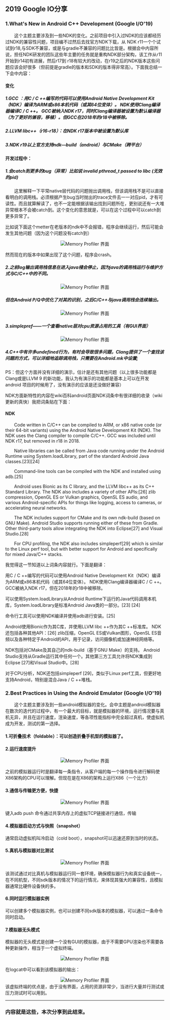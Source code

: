 ## 2019 Google IO分享

### 1.What's New in Android C++ Development (Google I/O'19)

&emsp;&emsp;这个主题主要涉及到一些NDK的变化。之前项目中引入过NDK的应该都经历过NDK的兼容性问题，项目编不过然后去找官方NDK下载，从 NDK r11一个个试试到r18,与SDK不兼容，或是与gradle不兼容的问题比比皆是。根据会中内容所说，担任NDK研发的团队这些年主要的任务就是重构NDK部分架构，该工作从r11开始到r14初有进展，然后r17到
r18有较大的改动，在r19之后的NDK版本这些问题应该会好很多（但前提是gradle的版本和SDK的版本得非常高）。下面我总结一下会中内容：

#### 变化

##### 1.GCC ：用C / C ++编写的代码可以使用Android Native Development Kit（NDK）编译为ARM或x86本机代码（或其64位变体）。 NDK使用Clang编译器编译C / C ++。 GCC被纳入NDK r17，同时Clang编译器被设置为默认编译器（为了更好的兼容，移植）。但GCC在2018年的r18中被移除。

##### 2.LLVM libc++（r16-r18）：在NDK r17版本中被设置为默认库

##### 3.NDK r19以上官方支持ndk—build（android）与CMake（跨平台）

#### 开发过程中：

##### 1.会catch到更多的bug（异常）比如说 invalid pthread_t passed to libc (无效的pid)

&emsp;&emsp;这里解释一下平常native层代码的问题抛出调用栈，但该调用栈不是可以直接看明白的调用栈。必须根据产生bug当时抛出的trace文件去一一对应pid，才有可读性。而且就算解读了，也不一定能根据该输出找到问题所在，更别说还有一大堆异常根本不会被catch到。这个变化的意思就是，可以在这个过程中可以catch到更多异常了。


比如说下面这个metter在老版本的ndk中不会报错，程序会继续运行，然后可能会发生其他问题（因为这个问题没有catch到）
<div align="center">
   <img src="./2019 Google IO分享/TIM截图20190724114940metter.png"  alt="Memory Profiler 界面" />
</div>

然而现在的版本中如果出现了这个问题，程序会crash。

##### 2.之前log输出调用栈信息在进入java棧会停止，因为java的调用栈运行与维护方式与C/C++中的不同。

<div align="center">
   <img src="./2019 Google IO分享/TIM截图20190724114514.png"  alt="Memory Profiler 界面" />
</div>

##### 但在Android P/Q中优化了对其的识别，之后C/C++与java调用栈会连续输出。

<div align="center">
   <img src="./2019 Google IO分享/TIM截图20190724114538.png"  alt="Memory Profiler 界面" />
</div>

##### 3.simplepref——一个查看native层对cpu资源占用的工具（有GUI界面）

<div align="center">
   <img src="./2019 Google IO分享/TIM截图20190724114712simplepref.png"  alt="Memory Profiler 界面" />
</div>

##### 4.C++中有许多undefined行为，有时会导致很多问题，Clang提供了一个查找该问题的方式，可以详细地追踪调用栈，只需要在Android.mk中设置;                                          
PS：但这个方面并没有详细的演示，估计是还有其他问题（以上很多功能都是Clang或是LLVM 9 的新功能，我认为有演示的功能都是基本上可以在开发android 项目的时候用了，没有演示的应该是还没做好兼容）

NDK方面新特性的内容在wiki百科android页面NDK词条中有很详细的收录（wiki更新的真快）我把词条贴在下面：

#### NDK

&emsp;&emsp;Code written in C/C++ can be compiled to ARM, or x86 native code (or their 64-bit variants) using the Android Native Development Kit (NDK). The NDK uses the Clang compiler to compile C/C++. GCC was included until NDK r17, but removed in r18 in 2018.

&emsp;&emsp;Native libraries can be called from Java code running under the Android Runtime using System.loadLibrary, part of the standard Android Java classes.[23][24]

&emsp;&emsp;Command-line tools can be compiled with the NDK and installed using adb.[25]

&emsp;&emsp;Android uses Bionic as its C library, and the LLVM libc++ as its C++ Standard Library. The NDK also includes a variety of other APIs:[26] zlib compression, OpenGL ES or Vulkan graphics, OpenSL ES audio, and various Android-specific APIs for things like logging, access to cameras, or accelerating neural networks.

&emsp;&emsp;The NDK includes support for CMake and its own ndk-build (based on GNU Make). Android Studio supports running either of these from Gradle. Other third-party tools allow integrating the NDK into Eclipse[27] and Visual Studio.[28]

&emsp;&emsp;For CPU profiling, the NDK also includes simpleperf[29] which is similar to the Linux perf tool, but with better support for Android and specifically for mixed Java/C++ stacks.

我觉得这一节知道以上词条内容就行。下面是翻译：

用C / C ++编写的代码可以使用Android Native Development Kit（NDK）编译为ARM或x86本机代码（或其64位变体）。 NDK使用Clang编译器编译C / C ++。 GCC被纳入NDK r17，但在2018年的r18中被移除。

可以使用System.loadLibrary从Android Runtime下运行的Java代码调用本机库，System.loadLibrary是标准Android Java类的一部分。[23] [24]

命令行工具可以使用NDK编译并使用adb进行安装。[25]

Android使用Bionic作为其C库，并使用LLVM libc ++作为其C ++标准库。 NDK还包括各种其他API：[26] zlib压缩，OpenGL ES或Vulkan图形，OpenSL ES音频以及各种特定于Android的API，用于记录，访问摄像机或加速神经网络等。

NDK包括对CMake及其自己的ndk-build（基于GNU Make）的支持。 Android Studio支持从Gradle运行其中任何一个。其他第三方工具允许将NDK集成到Eclipse [27]和Visual Studio中。[28]

对于CPU分析，NDK还包括simpleperf [29]，类似于Linux perf工具，但更好地支持Android，特别是混合Java / C ++堆栈。

### 2.Best Practices in Using the Android Emulator (Google I/O'19)

&emsp;&emsp;这个主题主要涉及到一些android模拟器的变化。会中主题是android模拟器在数次的迭代的过程中，有一个最大的目标，就是模拟器的环境，运行情况要与真机无异，并且在运行速度，渲染速度，等各项性能指标中完全超过真机，使虚拟机成为开发，测试的第一选择。


#### 1.可折叠技术（foldable）：可以创造折叠手机型的模拟器了。

#### 2.运行速度提升

<div align="center">
   <img src="./2019 Google IO分享/TIM截图20190724120504gpu.png"  alt="Memory Profiler 界面" />
</div>

之前的模拟器运行时是翻译每一条指令，从客户端的每一个操作指令进行解码使X86架构的CPU可以理解。但现在是在X86的架构上运行X86（一个比方）

#### 3.通信与传输更方便，快捷
<div align="center">
   <img src="./2019 Google IO分享/TIM截图20190724121257tcp.png"  alt="Memory Profiler 界面" />
</div>

键入adb push 命令通过共享内存上的虚拟TCP链接进行通信，传输

#### 4.模拟器启动方式与快照（snapshot）

通常启动虚拟机叫冷启动（cold boot），snapshot可以迅速还原到当时的状态。

#### 5.真机与模拟器对比测试
<div align="center">
   <img src="./2019 Google IO分享/TIM截图20190724122029same test.png"  alt="Memory Profiler 界面" />
</div>

该测试通过对比真机与模拟器运行同一套环境，确保模拟器行为和真实设备统一，在不同机型，不同sdk版本的情况下的运行情况，来体现其强大的兼容性，且模拟器通常比硬件设备快的多。

#### 6.同时运行模拟器实例

可以创建多个模拟器实例，也可以创建不同sdk版本的模拟器，可以通过一条命令同时启动。

#### 7.模拟器无头模式
模拟器的无头模式是创建一个没有GUI的模拟器，由于不需要GPU渲染也不需要各种更新操作，相当于一个虚拟终端。
<div align="center">
   <img src="./2019 Google IO分享/TIM截图20190724143859headless.png"  alt="Memory Profiler 界面" />
</div>

在logcat中可以看到该模拟器的输出：
<div align="center">
   <img src="./2019 Google IO分享/TIM截图20190724144007headless1.png"  alt="Memory Profiler 界面" />
</div>
该虚拟终端的优点是，由于没有界面，占用的资源非常少，当进行大量并行测试或压力测试时可以用到。

------------------
### 内容就是这些，本次分享到此结束。
